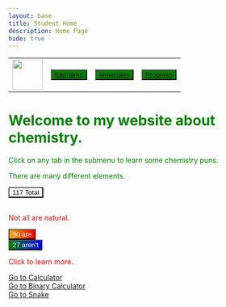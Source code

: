 ```yaml
---
layout: base
title: Student Home 
description: Home Page
hide: true
---
```



<table>
    <tr>
        <td><img src="/Bailey-GitHub-Playground//images/chem.png" height="60" title="Frontend" alt=""></td>
        <td><button style="background: linear-gradient(to right, green, green);"><a href="/Bailey-GitHub-Playground/elements/">Elements</a></button></td>
        <td><button style="background: linear-gradient(to right, green, green);"><a href="/Bailey-GitHub-Playground/molecules/">Molecules</a></button></td>
        <td><button style="background: linear-gradient(to right, green, green);"><a href="/Bailey-GitHub-Playground/progress/">Progress</a></button></td>
    </tr>
</table>

<div>
    <h1 style="color: green;">Welcome to my website about chemistry.</h1>
    <p style="color: green;"> Click on any tab in the submenu to learn some chemistry puns.</p>
</div>

<div style="color: green;">
    <p> There are many different elements.</p>
    <button onclick="window.location.href='/Bailey-GitHub-Playground/117_elements/';" style="background-color: white;"> 117 Total </button>
</div>

<br>

<div style="color: red;">
    <p> Not all are natural.</p>
    <button onclick="window.location.href='/Bailey-GitHub-Playground/90_natural/';" style="background: linear-gradient(to right, orange, red); color: white;"> 90 are </button>
    <br>
    <button onclick="window.location.href='/Bailey-GitHub-Playground/27_man-made/';" style="background: linear-gradient(to right, green, blue); color: white;"> 27 aren't </button>
    <p> Click to learn more. </p>
</div>

<a href="calculator/calculator.html">Go to Calculator</a>
<br>
<a href="calculator_binary/calc_bin2.html">Go to Binary Calculator</a>
<br>
<a href="snake/snake.html">Go to Snake</a>
